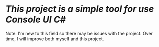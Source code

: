 # *This project is a simple tool for use **Console UI C#***
Note: I'm new to this field so there may be issues with the project. Over time, I will improve both myself and this project.
